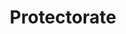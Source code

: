 ---
title: Protectorate
layout: role
Backstory: 
Motivation: 
Speech: 
Movement: 
Intelligence: 
props:
type: 
body: 
armor: 
stamina: 
energy: 
spells_known: 
primary_attack: 
Killing_Blow:  
Offensive_Abilities: 
Defensive_Abilities: 
Killing_Blow: 
immunities: 
healed_by: 
defensive_abilities: 
at_dying: 
special: 
faction_level_2:
faction_level_3: 
faction_level_4: 
---